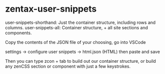 # zentax-user-snippets

user-snippets-shorthand: Just the container structure, including rows and columns.
user-snippets-all: Container structure, + all site sections and components. 

Copy the contents of the JSON file of your choosing, go into VSCode

settings -> configure user snippets -> html.json (HTML) then paste and save

Then you can type zcon + tab to build out our container structure, or build any zenCSS section or component with just a few keystrokes. 
